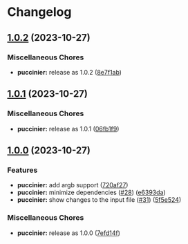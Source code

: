# Changelog

## [1.0.2](https://github.com/catppuccin/toolbox/compare/puccinier-v1.0.1...puccinier-v1.0.2) (2023-10-27)


### Miscellaneous Chores

* **puccinier:** release as 1.0.2 ([8e7f1ab](https://github.com/catppuccin/toolbox/commit/8e7f1abecb278227a1e9240d928ef8bffd5bcf09))

## [1.0.1](https://github.com/catppuccin/toolbox/compare/puccinier-v1.0.0...puccinier-v1.0.1) (2023-10-27)


### Miscellaneous Chores

* **puccinier:** release as 1.0.1 ([06fb1f9](https://github.com/catppuccin/toolbox/commit/06fb1f9200228dd3591e14e4edb8196a45a01bbb))

## [1.0.0](https://github.com/catppuccin/toolbox/compare/puccinier-v0.2.0...puccinier-v1.0.0) (2023-10-27)


### Features

* **puccinier:** add argb support ([720af27](https://github.com/catppuccin/toolbox/commit/720af27fa4129aa4bde98214e035ca9761ac26b7))
* **puccinier:** minimize dependencies ([#28](https://github.com/catppuccin/toolbox/issues/28)) ([e6393da](https://github.com/catppuccin/toolbox/commit/e6393da4324c36ec61e786d33e032763361db647))
* **puccinier:** show changes to the input file ([#31](https://github.com/catppuccin/toolbox/issues/31)) ([5f5e524](https://github.com/catppuccin/toolbox/commit/5f5e52424ed3480391bae9fbecd702d3c8745ac0))


### Miscellaneous Chores

* **puccinier:** release as 1.0.0 ([7efd14f](https://github.com/catppuccin/toolbox/commit/7efd14f15297024106bdd6a24fb9fefded559d5e))
